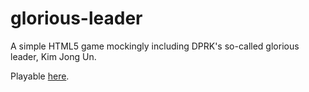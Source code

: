 # glorious-leader
A simple HTML5 game mockingly including DPRK's so-called glorious leader, Kim Jong Un.

Playable [here](http://jackdalton.co/glorious-leader).
